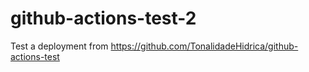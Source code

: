 # github-actions-test-2
Test a deployment from https://github.com/TonalidadeHidrica/github-actions-test
